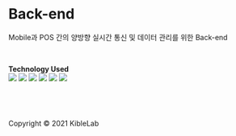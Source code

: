 # Back-end

Mobile과 POS 간의 양방향 실시간 통신 및 데이터 관리를 위한 Back-end

<br />

**Technology Used** <br />
<img src="https://img.shields.io/badge/Express-181717?style=flat-square&logo=Express" />
<img src="https://img.shields.io/badge/TypeORM-181717?style=flat-square&logo=TypeORM" />
<img src="https://img.shields.io/badge/Socket.IO-181717?style=flat-square&logo=Socket.io" />
<img src="https://img.shields.io/badge/MariaDB-181717?style=flat-square&logo=MariaDB" />
<img src="https://img.shields.io/badge/TypeScript-181717?style=flat-square&logo=TypeScript" />
<img src="https://img.shields.io/badge/npm-181717?style=flat-square&logo=npm" />

## <br />

Copyright © 2021 KibleLab

